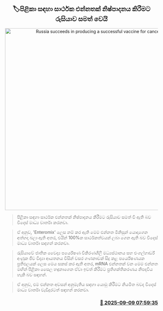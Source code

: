 <p align='center'><b><h2 align='center' title='Russia succeeds in producing a successful vaccine for cancer'>🏷පිළිකා සඳහා සාර්ථක එන්නතක් නිෂ්පාදනය කිරීමට රුසියාව සමත් වෙයි</h2></b></p>
<p align='center'><img src='https://helakuru.sgp1.cdn.digitaloceanspaces.com/esana/images/lib/cancer-vacsine.jpg' width='600' alt='Russia succeeds in producing a successful vaccine for cancer'></p>

> පිළිකා සඳහා සාර්ථක එන්නතක් නිෂ්පාදනය කිරීමට රුසියාව සමත් වී ඇති බව විදෙස් මාධ්‍ය වාර්තා කරනවා.

> ඒ අනුව, 'Enteromix' ලෙස නම් කර ඇති මෙම එන්නත මිනිසුන් යොදාගෙන අත්හදා බලා ඇති අතර, එයින් 100%ක සාර්ථකත්වයක් ලබා ගෙන ඇති බව විදෙස් මාධ්‍ය වාර්තා සඳහන් කරනවා.

> රුසියාවේ ජාතික වෛද්‍ය පර්යේෂණ විකිරණශීලී මධ්‍යස්ථානය සහ එංගල්හාර්ඩ් අණුක ජීව විද්‍යා ආයතනය විසින් වසර ගණනාවක් සිදු කළ පර්යේෂණයක ප්‍රතිඵලයක් ලෙස මෙය සකස් කර ඇති අතර, mRNA එන්නතක් වන මෙම එන්නත මඟින් පිළිකා සෛල හඳුනාගෙන ඒවා ඉවත් කිරීමට ප්‍රතිශක්තිකරණය නිපදවිය හැකි බව සඳහන්.

> ඒ අනුව, එම එන්නත අවසන් අනුමැතිය සඳහා යොමු කිරීමට නියමිත බවද විදෙස් මාධ්‍ය වාර්තා වැඩිදුරටත් සඳහන් කරනවා.



<h3 align='right'><a href='https://www.helakuru.lk/esana/p/113433/'>📅 2025-09-09 07:59:35</a></h3>
